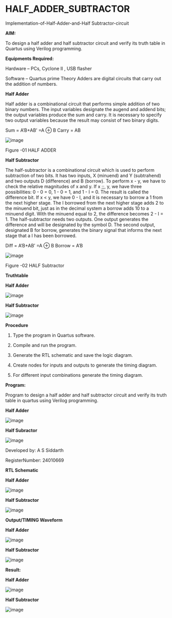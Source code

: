 # HALF_ADDER_SUBTRACTOR

Implementation-of-Half-Adder-and-Half Subtractor-circuit

**AIM:**

To design a half adder and half subtractor circuit and verify its truth table in Quartus using Verilog programming.

**Equipments Required:**

Hardware – PCs, Cyclone II , USB flasher 

Software – Quartus prime Theory Adders are digital circuits that carry out the addition of numbers.

**Half Adder**

Half adder is a combinational circuit that performs simple addition of two binary numbers. The input variables designate the augend and addend bits; the output variables produce the sum and carry. It is necessary to specify two output variables because the result may consist of two binary digits.

Sum = A’B+AB’ =A ⊕ B Carry = AB

![image](https://github.com/naavaneetha/HALF_ADDER_SUBTRACTOR/assets/154305477/bd4a0b2c-cdbc-4184-ab08-81578f121e1f)

Figure -01 HALF ADDER

**Half Subtractor**

The half-subtractor is a combinational circuit which is used to perform subtraction of two bits. It has two inputs, X (minuend) and Y (subtrahend) and two outputs D (difference) and B (borrow). To perform x - y, we have to check the relative magnitudes of x and y. If x ;;, y, we have three possibilities: 0 - 0 = 0, 1 - 0 = 1, and 1 - I = 0. The result is called the difference bit. If x < y, we have 0 - I, and it is necessary to borrow a 1 from the next higher stage. The I borrowed from the next higher stage adds 2 to the minuend bit, just as in the decimal system a borrow adds 10 to a minuend digit. With the minuend equal to 2, the difference becomes 2 - I = 1. The half-subtractor needs two outputs. One output generates the difference and will be designated by the symbol D. The second output, designated B for borrow, generates the binary signal that informs the next stage that a I has been borrowed. 

Diff = A’B+AB’ =A ⊕ B
Borrow = A’B

 ![image](https://github.com/naavaneetha/HALF_ADDER_SUBTRACTOR/assets/154305477/d76b099c-513f-4e7c-843a-e2fd028a531a)

Figure -02 HALF Subtractor

**Truthtable**

**Half Adder**


![image](https://github.com/Ashera2004/HALF_ADDER_SUBTRACTOR/blob/main/halfadder_truthtable.jpg)

**Half Subtractor**

![image](https://github.com/Ashera2004/HALF_ADDER_SUBTRACTOR/blob/main/halfsub_truth%20table.jpg)



**Procedure**

1.	Type the program in Quartus software.

2.	Compile and run the program.

3.	Generate the RTL schematic and save the logic diagram.

4.	Create nodes for inputs and outputs to generate the timing diagram.

5.	For different input combinations generate the timing diagram.


**Program:**

Program to design a half adder and half subtractor circuit and verify its truth table in quartus using Verilog programming.

**Half Adder**

![image](https://github.com/Ashera2004/HALF_ADDER_SUBTRACTOR/blob/main/halfadder_code.jpg)

**Half Subractor**

![image](https://github.com/Ashera2004/HALF_ADDER_SUBTRACTOR/blob/main/halfsub_code.jpg)

Developed by: A S Siddarth

RegisterNumber: 24010669

**RTL Schematic**

**Half Adder**

![image](https://github.com/Ashera2004/HALF_ADDER_SUBTRACTOR/blob/main/halfadder_symbol.jpg)


**Half Subtractor**


![image](https://github.com/Ashera2004/HALF_ADDER_SUBTRACTOR/blob/main/halfsub_symbol.jpg)

**Output/TIMING Waveform**

**Half Adder**


![image](https://github.com/Ashera2004/HALF_ADDER_SUBTRACTOR/blob/main/halfadder_waveform.jpg)

**Half Subtractor**

![image](https://github.com/Ashera2004/HALF_ADDER_SUBTRACTOR/blob/main/halfsub_waveform.jpg)


**Result:**

**Half Adder**


![image](https://github.com/Ashera2004/HALF_ADDER_SUBTRACTOR/blob/main/halfadder_result.jpg)

**Half Subtractor**


![image](https://github.com/Ashera2004/HALF_ADDER_SUBTRACTOR/blob/main/halfsub_result.jpg)
